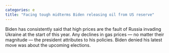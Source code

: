 ```yaml
---
categories: e
title: "Facing tough midterms Biden releasing oil from US reserve"
---
```

Biden has consistently said that high prices are the fault of Russia invading Ukraine at the start of this year. Any declines in gas prices — no matter their magnitude — the president attributes to his policies. Biden denied his latest move was about the upcoming elections.